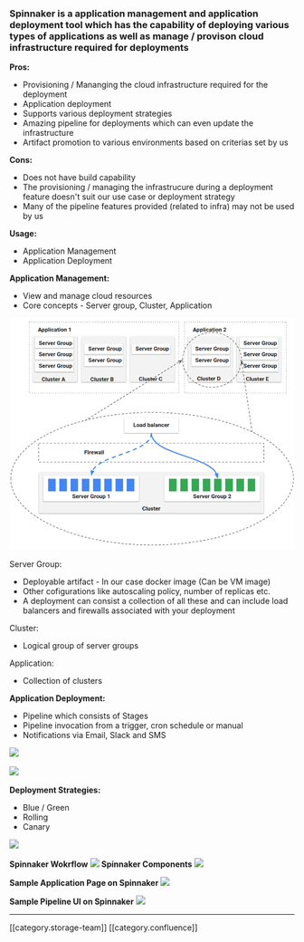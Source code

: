 
### Spinnaker is a application management and application deployment tool which has the capability of deploying various types of applications as well as manage / provison cloud infrastructure required for deployments 
 **Pros:** 
* Provisioning / Mananging the cloud infrastructure required for the deployment
* Application deployment
* Supports various deployment strategies
* Amazing pipeline for deployments which can even update the infrastructure
* Artifact promotion to various environments based on criterias set by us

 **Cons:** 
* Does not have build capability
* The provisioning / managing the infrastrucure during a deployment feature doesn't suit our use case or deployment strategy
* Many of the pipeline features provided (related to infra) may not be used by us

 **Usage:** 
* Application Management
* Application Deployment

 **Application Management:** 
* View and manage cloud resources
* Core concepts - Server group, Cluster, Application

![](images/storage/spinnaker.png)

Server Group:
* Deployable artifact - In our case docker image (Can be VM image)
* Other cofigurations like autoscaling policy, number of replicas etc.
* A deployment can consist a collection of all these and can include load balancers and firewalls associated with your deployment

Cluster:
* Logical group of server groups

Application:
* Collection of clusters

 **Application Deployment:** 
* Pipeline which consists of Stages
* Pipeline invocation from a trigger, cron schedule or manual
* Notifications via Email, Slack and SMS

![](images/storage/)

![](images/storage/)

 **Deployment Strategies:** 
* Blue / Green
* Rolling
* Canary

![](images/storage/)

 **Spinnaker Wokrflow** ![](images/storage/) **Spinnaker Components** ![](images/storage/)

 **Sample Application Page on Spinnaker** ![](images/storage/)

 **Sample Pipeline UI on Spinnaker** ![](images/storage/)





*****

[[category.storage-team]] 
[[category.confluence]] 

